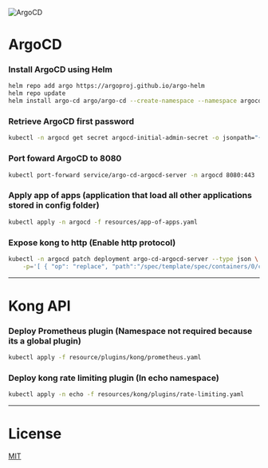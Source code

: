 ![ArgoCD](https://www.patrickdap.com/img/argocd/argo_huda63aa76ee63205bdba3ffd8e9d948cb_49495_250x0_resize_q85_box_3.png)
# ArgoCD 

### Install ArgoCD using Helm
```bash
helm repo add argo https://argoproj.github.io/argo-helm
helm repo update
helm install argo-cd argo/argo-cd --create-namespace --namespace argocd --values resources/argocd/values.yaml
```

### Retrieve ArgoCD first password
```bash
kubectl -n argocd get secret argocd-initial-admin-secret -o jsonpath="{.data.password}" | base64 -d
```

### Port foward ArgoCD to 8080
```bash
kubectl port-forward service/argo-cd-argocd-server -n argocd 8080:443
```

### Apply app of apps (application that load all other applications stored in config folder)
```bash
kubectl apply -n argocd -f resources/app-of-apps.yaml
```

### Expose kong to http (Enable http protocol)
```bash
kubectl -n argocd patch deployment argo-cd-argocd-server --type json \
    -p='[ { "op": "replace", "path":"/spec/template/spec/containers/0/command","value": ["argocd-server","--staticassets","/shared/app","--repo-server","argo-cd-argocd-repo-server:8081","--dex-server","http://argo-cd-argocd-dex-server:5556","--logformat","text","--loglevel","info","--redis","argo-cd-argocd-redis:6379","--insecure"] }]'
```
-----

# Kong API

### Deploy Prometheus plugin (Namespace not required because its a global plugin)
```bash
kubectl apply -f resource/plugins/kong/prometheus.yaml
```

### Deploy kong rate limiting plugin (In echo namespace)
```bash
kubectl apply -n echo -f resources/kong/plugins/rate-limiting.yaml
```
-----
# License
[MIT](https://choosealicense.com/licenses/mit/)